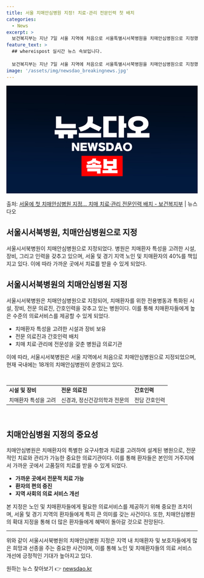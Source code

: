 ```yaml
---
title: 서울 치매안심병원 지정! 치료·관리 전문인력 첫 배치
categories:
  - News
excerpt: >
  보건복지부는 지난 7일 서울 지역에 처음으로 서울특별시서북병원을 치매안심병원으로 지정했다고 8일 밝혔다.  …
feature_text: >
  ## whereispost 실시간 뉴스 속보입니다.

  보건복지부는 지난 7일 서울 지역에 처음으로 서울특별시서북병원을 치매안심병원으로 지정했다고 8일 밝혔다.  …
image: '/assets/img/newsdao_breakingnews.jpg'
---
```


![뉴스다오 속보](/assets/img/newsdao_breakingnews.jpg)

<p>출처: <a href="https://newsdao.kr/3296" rel="dofollow">서울에 첫 치매안심병원 지정… 치매 치료·관리 전문인력 배치 - 보건복지부</a> | 뉴스다오</p>

<h2>서울시서북병원, 치매안심병원으로 지정</h2>
<p data-ke-size="size16">서울시서북병원이 치매안심병원으로 지정되었다. 병원은 치매환자 특성을 고려한 시설, 장비, 그리고 인력을 갖추고 있으며, 서울 및 경기 지역 노인 및 치매환자의 40%를 책임지고 있다. 이에 따라 가까운 곳에서 치료를 받을 수 있게 되었다.</p>

<h2 data-ke-size="size26">서울시서북병원의 치매안심병원 지정</h2>
<p data-ke-size="size16">서울시서북병원은 치매안심병원으로 지정되어, 치매환자를 위한 전용병동과 특화된 시설, 장비, 전문 의료진, 간호인력을 갖추고 있는 병원이다. 이를 통해 치매환자들에게 높은 수준의 의료서비스를 제공할 수 있게 되었다.</p>
<ul>
  <li>치매환자 특성을 고려한 시설과 장비 보유</li>
  <li>전문 의료진과 간호인력 배치</li>
  <li>치매 치료·관리에 전문성을 갖춘 병원급 의료기관</li>
</ul>
<p data-ke-size="size16">이에 따라, 서울시서북병원은 서울 지역에서 처음으로 치매안심병원으로 지정되었으며, 현재 국내에는 18개의 치매안심병원이 운영되고 있다.</p>
<br>
<table>
  <tr>
    <td><b>시설 및 장비</b></td>
    <td><b>전문 의료진</b></td>
    <td><b>간호인력</b></td>
  </tr>
  <tr>
    <td style="text-align: center; height: 17px;">치매환자 특성을 고려</td>
    <td style="text-align: center; height: 17px;">신경과, 정신건강의학과 전문의</td>
    <td style="text-align: center; height: 17px;">전담 간호인력</td>
  </tr>
</table>
<br>
<h2 data-ke-size="size26">치매안심병원 지정의 중요성</h2>
<p data-ke-size="size16">치매안심병원은 치매환자의 특별한 요구사항과 치료를 고려하여 설계된 병원으로, 전문적인 치료와 관리가 가능한 중요한 의료기관이다. 이를 통해 환자들은 본인의 거주지에서 가까운 곳에서 고품질의 치료를 받을 수 있게 되었다.</p>
<ul>
  <li><b>가까운 곳에서 전문적 치료 가능</b></li>
  <li><b>환자의 편의 증진</b></li>
  <li><b>지역 사회의 의료 서비스 개선</b></li>
</ul>
<p data-ke-size="size16">본 지정은 노인 및 치매환자들에게 필요한 의료서비스를 제공하기 위해 중요한 조치이며, 서울 및 경기 지역의 환자들에게 특히 큰 의미를 갖는 사건이다. 또한, 치매안심병원의 확대 지정을 통해 더 많은 환자들에게 혜택이 돌아갈 것으로 전망된다.</p>
<hr>
<p data-ke-size="size16">위와 같이 서울시서북병원의 치매안심병원 지정은 지역 내 치매환자 및 보호자들에게 많은 희망과 선종을 주는 중요한 사건이며, 이를 통해 노인 및 치매환자들의 의료 서비스 개선에 긍정적인 기대가 높아지고 있다.</p> 

원하는 뉴스 찾아보기 👉 <a href="https://newsdao.kr" rel="dofollow">newsdao.kr</a>


